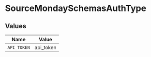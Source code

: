 # SourceMondaySchemasAuthType


## Values

| Name        | Value       |
| ----------- | ----------- |
| `API_TOKEN` | api_token   |